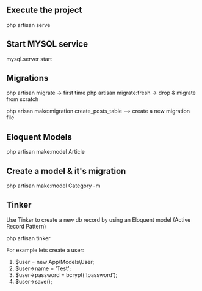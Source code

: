 ## Execute the project
php artisan serve

## Start MYSQL service
mysql.server start

## Migrations
php artisan migrate -> first time
php artisan migrate:fresh -> drop & migrate from scratch

php arisan make:migration create_posts_table --> create a new migration file

## Eloquent Models
php artisan make:model Article

## Create a model & it's migration
php artisan make:model Category -m

## Tinker
Use Tinker to create a new db record by using an Eloquent model (Active Record Pattern)

php artisan tinker

For example lets create a user:

1. $user = new App\Models\User;
2. $user->name = 'Test';
3. $user->password = bcrypt('!password');
4. $user->save();